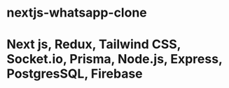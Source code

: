 # nextjs-whatsapp-clone
# Next js, Redux, Tailwind CSS, Socket.io, Prisma, Node.js, Express, PostgresSQL, Firebase
